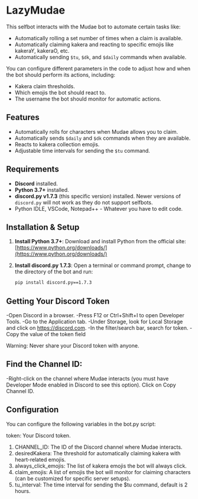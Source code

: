 # LazyMudae

This selfbot interacts with the Mudae bot to automate certain tasks like:
- Automatically rolling a set number of times when a claim is available.
- Automatically claiming kakera and reacting to specific emojis like kakeraY, kakeraO, etc.
- Automatically sending `$tu`, `$dk`, and `$daily` commands when available.

You can configure different parameters in the code to adjust how and when the bot should perform its actions, including:
- Kakera claim thresholds.
- Which emojis the bot should react to.
- The username the bot should monitor for automatic actions.

## Features
- Automatically rolls for characters when Mudae allows you to claim.
- Automatically sends `$daily` and `$dk` commands when they are available.
- Reacts to kakera collection emojis.
- Adjustable time intervals for sending the `$tu` command.

## Requirements

- **Discord** installed.
- **Python 3.7+** installed.
- **discord.py v1.7.3** (this specific version) installed. Newer versions of `discord.py` will not work as they do not support selfbots.
- Python IDLE, VSCode, Notepad++ - Whatever you have to edit code. 

## Installation & Setup

1. **Install Python 3.7+**:
   Download and install Python from the official site: [https://www.python.org/downloads/](https://www.python.org/downloads/)

2. **Install discord.py 1.7.3**:
   Open a terminal or command prompt, change to the directory of the bot and run:
   ```bash
   pip install discord.py==1.7.3

## Getting Your Discord Token
-Open Discord in a browser.
-Press F12 or Ctrl+Shift+I to open Developer Tools.
-Go to the Application tab.
-Under Storage, look for Local Storage and click on https://discord.com.
-In the filter/search bar, search for token.
-Copy the value of the token field

Warning: Never share your Discord token with anyone.

## Find the Channel ID:

-Right-click on the channel where Mudae interacts (you must have Developer Mode enabled in Discord to see this option).
Click on Copy Channel ID.

## Configuration
You can configure the following variables in the bot.py script:

token: Your Discord token.
1. CHANNEL_ID: The ID of the Discord channel where Mudae interacts.
2. desiredKakera: The threshold for automatically claiming kakera with heart-related emojis.
3. always_click_emojis: The list of kakera emojis the bot will always click.
4. claim_emojis: A list of emojis the bot will monitor for claiming characters (can be customized for specific server setups).
5. tu_interval: The time interval for sending the $tu command, default is 2 hours.

